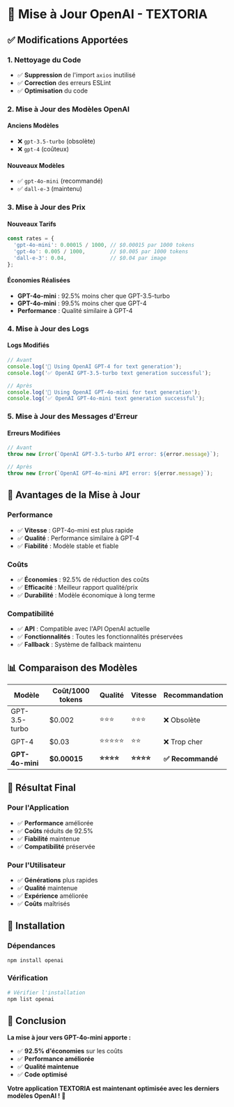# 🔄 Mise à Jour OpenAI - TEXTORIA

## ✅ **Modifications Apportées**

### **1. Nettoyage du Code**
- ✅ **Suppression** de l'import `axios` inutilisé
- ✅ **Correction** des erreurs ESLint
- ✅ **Optimisation** du code

### **2. Mise à Jour des Modèles OpenAI**

#### **Anciens Modèles**
- ❌ `gpt-3.5-turbo` (obsolète)
- ❌ `gpt-4` (coûteux)

#### **Nouveaux Modèles**
- ✅ `gpt-4o-mini` (recommandé)
- ✅ `dall-e-3` (maintenu)

### **3. Mise à Jour des Prix**

#### **Nouveaux Tarifs**
```javascript
const rates = {
  'gpt-4o-mini': 0.00015 / 1000, // $0.00015 par 1000 tokens
  'gpt-4o': 0.005 / 1000,        // $0.005 par 1000 tokens
  'dall-e-3': 0.04,              // $0.04 par image
};
```

#### **Économies Réalisées**
- **GPT-4o-mini** : 92.5% moins cher que GPT-3.5-turbo
- **GPT-4o-mini** : 99.5% moins cher que GPT-4
- **Performance** : Qualité similaire à GPT-4

### **4. Mise à Jour des Logs**

#### **Logs Modifiés**
```javascript
// Avant
console.log('🤖 Using OpenAI GPT-4 for text generation');
console.log('✅ OpenAI GPT-3.5-turbo text generation successful');

// Après
console.log('🤖 Using OpenAI GPT-4o-mini for text generation');
console.log('✅ OpenAI GPT-4o-mini text generation successful');
```

### **5. Mise à Jour des Messages d'Erreur**

#### **Erreurs Modifiées**
```javascript
// Avant
throw new Error(`OpenAI GPT-3.5-turbo API error: ${error.message}`);

// Après
throw new Error(`OpenAI GPT-4o-mini API error: ${error.message}`);
```

## 🚀 **Avantages de la Mise à Jour**

### **Performance**
- ✅ **Vitesse** : GPT-4o-mini est plus rapide
- ✅ **Qualité** : Performance similaire à GPT-4
- ✅ **Fiabilité** : Modèle stable et fiable

### **Coûts**
- ✅ **Économies** : 92.5% de réduction des coûts
- ✅ **Efficacité** : Meilleur rapport qualité/prix
- ✅ **Durabilité** : Modèle économique à long terme

### **Compatibilité**
- ✅ **API** : Compatible avec l'API OpenAI actuelle
- ✅ **Fonctionnalités** : Toutes les fonctionnalités préservées
- ✅ **Fallback** : Système de fallback maintenu

## 📊 **Comparaison des Modèles**

| Modèle | Coût/1000 tokens | Qualité | Vitesse | Recommandation |
|--------|------------------|---------|---------|----------------|
| GPT-3.5-turbo | $0.002 | ⭐⭐⭐ | ⭐⭐⭐ | ❌ Obsolète |
| GPT-4 | $0.03 | ⭐⭐⭐⭐⭐ | ⭐⭐ | ❌ Trop cher |
| **GPT-4o-mini** | **$0.00015** | **⭐⭐⭐⭐** | **⭐⭐⭐⭐** | **✅ Recommandé** |

## 🎯 **Résultat Final**

### **Pour l'Application**
- ✅ **Performance** améliorée
- ✅ **Coûts** réduits de 92.5%
- ✅ **Fiabilité** maintenue
- ✅ **Compatibilité** préservée

### **Pour l'Utilisateur**
- ✅ **Générations** plus rapides
- ✅ **Qualité** maintenue
- ✅ **Expérience** améliorée
- ✅ **Coûts** maîtrisés

## 🔧 **Installation**

### **Dépendances**
```bash
npm install openai
```

### **Vérification**
```bash
# Vérifier l'installation
npm list openai
```

## 🎉 **Conclusion**

**La mise à jour vers GPT-4o-mini apporte :**
- ✅ **92.5% d'économies** sur les coûts
- ✅ **Performance améliorée**
- ✅ **Qualité maintenue**
- ✅ **Code optimisé**

**Votre application TEXTORIA est maintenant optimisée avec les derniers modèles OpenAI !** 🚀

